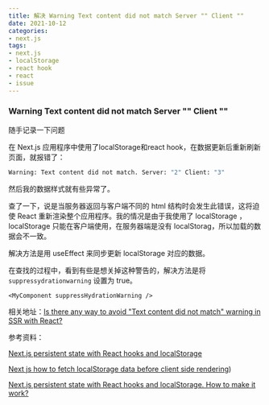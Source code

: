 ```yaml
---
title: 解决 Warning Text content did not match Server "" Client ""
date: 2021-10-12
categories:
- next.js
tags:
- next.js
- localStorage
- react hook
- react 
- issue
---
```



### Warning Text content did not match Server "" Client "" 


随手记录一下问题

在 Next.js 应用程序中使用了localStorage和react hook，在数据更新后重新刷新页面，就报错了：

```bash
Warning: Text content did not match. Server: "2" Client: "3"
```

然后我的数据样式就有些异常了。



查了一下，说是当服务器返回与客户端不同的 html 结构时会发生此错误，这将迫使 React 重新渲染整个应用程序。我的情况是由于我使用了 localStorage ，localStorage 只能在客户端使用，在服务器端是没有 localStorag，所以加载的数据会不一致。

解决方法是用 useEffect 来同步更新 localStorage 对应的数据。



在查找的过程中，看到有些是想关掉这种警告的，解决方法是将 `suppressydrationwarning` 设置为 true。

```tsx
<MyComponent suppressHydrationWarning />
```
相关地址：[Is there any way to avoid "Text content did not match" warning in SSR with React?](https://stackoverflow.com/questions/53959948/is-there-any-way-to-avoid-text-content-did-not-match-warning-in-ssr-with-react)



参考资料：

[Next.js persistent state with React hooks and localStorage](https://stackoverflow.com/questions/59885433/next-js-persistent-state-with-react-hooks-and-localstorage)

[Next js how to fetch localStorage data before client side rendering](https://stackoverflow.com/questions/68424114/next-js-how-to-fetch-localstorage-data-before-client-side-rendering))

[Next.js persistent state with React hooks and localStorage. How to make it work?](https://dev.to/jaklaudiusz/next-js-persistent-state-with-react-hooks-and-localstorage-how-to-make-it-work-3al6)
